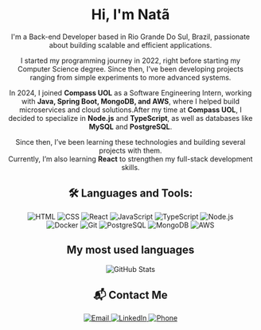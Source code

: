 <div align="center">

# Hi, I'm Natã  
I'm a Back-end Developer based in Rio Grande Do Sul, Brazil, passionate about building scalable and efficient applications.

I started my programming journey in 2022, right before starting my Computer Science degree. Since then, I’ve been developing projects ranging from simple experiments to more advanced systems.

In 2024, I joined **Compass UOL** as a Software Engineering Intern, working with **Java, Spring Boot, MongoDB, and AWS**, where I helped build microservices and cloud solutions.After my time at **Compass UOL**, I decided to specialize in **Node.js** and **TypeScript**, as well as databases like **MySQL** and **PostgreSQL**.

Since then, I’ve been learning these technologies and building several projects with them.  
Currently, I’m also learning **React** to strengthen my full-stack development skills.

## 🛠 Languages and Tools:

<div align="center">

  <!-- Frontend -->
  <img src="https://img.shields.io/badge/HTML5-E34F26?style=for-the-badge&logo=html5&logoColor=white" alt="HTML"/>
  <img src="https://img.shields.io/badge/CSS3-1572B6?style=for-the-badge&logo=css3&logoColor=white" alt="CSS"/>
  <img src="https://img.shields.io/badge/React-20232A?style=for-the-badge&logo=react&logoColor=61DAFB" alt="React"/>
  
  <!-- Languages -->
  <img src="https://img.shields.io/badge/JavaScript-F7DF1E?style=for-the-badge&logo=javascript&logoColor=black" alt="JavaScript"/>
  <img src="https://img.shields.io/badge/TypeScript-3178C6?style=for-the-badge&logo=typescript&logoColor=white" alt="TypeScript"/>
  <img src="https://img.shields.io/badge/Node.js-43853D?style=for-the-badge&logo=node.js&logoColor=white" alt="Node.js"/>
  
  <!-- Tools -->
  <br>
  <img src="https://img.shields.io/badge/Docker-2496ED?style=for-the-badge&logo=docker&logoColor=white" alt="Docker"/>
  <img src="https://img.shields.io/badge/Git-F05032?style=for-the-badge&logo=git&logoColor=white" alt="Git"/>
  <img src="https://img.shields.io/badge/PostgreSQL-316192?style=for-the-badge&logo=postgresql&logoColor=white" alt="PostgreSQL"/>

  <!-- Extras -->
  <img src="https://img.shields.io/badge/MongoDB-4EA94B?style=for-the-badge&logo=mongodb&logoColor=white" alt="MongoDB"/>
  <img src="https://img.shields.io/badge/AWS-232F3E?style=for-the-badge&logo=amazonaws&logoColor=white" alt="AWS"/>
</div>

## My most used languages

<p>
  <img align="center" src="https://github-readme-stats.vercel.app/api/top-langs?username=natzaum&show_icons=true&locale=en&layout=compact&theme=dark" alt="GitHub Stats"/>
</p>

## 📬 Contact Me

<div align="center">

  <a href="mailto:natacezerbordignon@gmail.com">
    <img src="https://img.shields.io/badge/Email-D14836?style=for-the-badge&logo=gmail&logoColor=white" alt="Email"/>
  </a>

  <a href="https://www.linkedin.com/in/natacezer/" target="_blank">
    <img src="https://img.shields.io/badge/LinkedIn-0A66C2?style=for-the-badge&logo=linkedin&logoColor=white" alt="LinkedIn"/>
  </a>

  <a href="tel:+5554996614730">
    <img src="https://img.shields.io/badge/Phone-25D366?style=for-the-badge&logo=whatsapp&logoColor=white" alt="Phone"/>
  </a>

</div>
